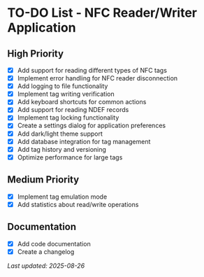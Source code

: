# TO-DO List - NFC Reader/Writer Application

## High Priority

- [x] Add support for reading different types of NFC tags
- [x] Implement error handling for NFC reader disconnection
- [x] Add logging to file functionality
- [x] Implement tag writing verification
- [x] Add keyboard shortcuts for common actions
- [x] Add support for reading NDEF records
- [x] Implement tag locking functionality
- [x] Create a settings dialog for application preferences
- [x] Add dark/light theme support
- [x] Add database integration for tag management
- [x] Add tag history and versioning
- [x] Optimize performance for large tags

## Medium Priority

- [x] Implement tag emulation mode
- [x] Add statistics about read/write operations

## Documentation

- [x] Add code documentation
- [x] Create a changelog

*Last updated: 2025-08-26*
